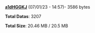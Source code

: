 [**a1dHGGKJ**](/data/a1dHGGKJ.txt) (07/01/23 - 14:57)- 3586 bytes

**Total Datas**: 3207

**Total Size**: 20.46 MB / 20.5 MB